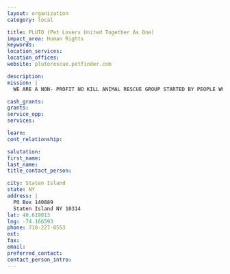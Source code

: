 ```yaml
---
layout: organization
category: local

title: PLUTO (Pet Lovers United Together As One)
impact_area: Human Rights
keywords: 
location_services: 
location_offices: 
website: plutorescue.petfinder.com

description: 
mission: |
  WE ARE A NON- PROFIT NO KILL ANIMAL RESCUE GROUP STARTED BY PEOPLE WHO HAVE A SPECIAL PLACE IN THEIR HEARTS FOR THE HOMELESS,ABANDONED,SICK AND UNWANTED ANIMALS. TO PROMOTE HUMANE EDUCATION DESIGNED TO INCREASE AWARENESS,COMPASSION AND RESPONSIBLE PET OWNERSHIP.AN ALL VOLUNTEER GROUP DEDICATED TO RESCUING,PROVIDING MEDICAL ATTENTION AND UNCONDITIONAL LOVE UNTIL PLACED IN A PERMANENT AND WELL EDUCATED HOME.... 

cash_grants: 
grants: 
service_opp: 
services: 

learn: 
cont_relationship: 

salutation: 
first_name: 
last_name: 
title_contact_person: 

city: Staten Island
state: NY
address: |
  PO Box 140889     
  Staten Island NY 10314
lat: 40.619013
lng: -74.166593
phone: 718-227-0553
ext: 
fax: 
email: 
preferred_contact: 
contact_person_intro: 
---
```

